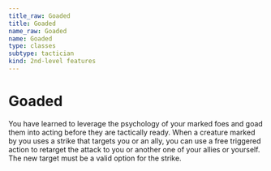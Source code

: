 ```yaml
---
title_raw: Goaded
title: Goaded
name_raw: Goaded
name: Goaded
type: classes
subtype: tactician
kind: 2nd-level features
---
```


# Goaded

You have learned to leverage the psychology of your marked foes and goad them into acting before they are tactically ready. When a creature marked by you uses a strike that targets you or an ally, you can use a free triggered action to retarget the attack to you or another one of your allies or yourself. The new target must be a valid option for the strike.
